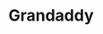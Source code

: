 ---
title: "Grandaddy"
summary: "Grandaddy is an American indie rock band from Modesto, California. The group was formed in 1992, and featured Jason Lytle, Aaron Burtch, Jim Fairchild, Kevin Garcia and Tim Dryden, until Garcia's death in 2017 following a stroke.
After several self-released records and cassettes, the band signed to Will Records in the US and later the V2 Records subsidiary Big Cat Records in the UK, going on to sign an exclusive deal with V2. The bulk of the band's recorded output was the work of Lytle, who worked primarily in home studios.
Grandaddy released four studio albums before splitting in 2006, with band members going on to solo careers and other projects. Grandaddy reformed in 2012, made a number of live appearances and released its fifth studio album, Last Place, in March 2017."
image: "grandaddy.jpg"
apple_music_artist_url: "https://music.apple.com/gb/artist/grandaddy/2931898"
wikipedia_url: "https://en.wikipedia.org/wiki/Grandaddy"
---